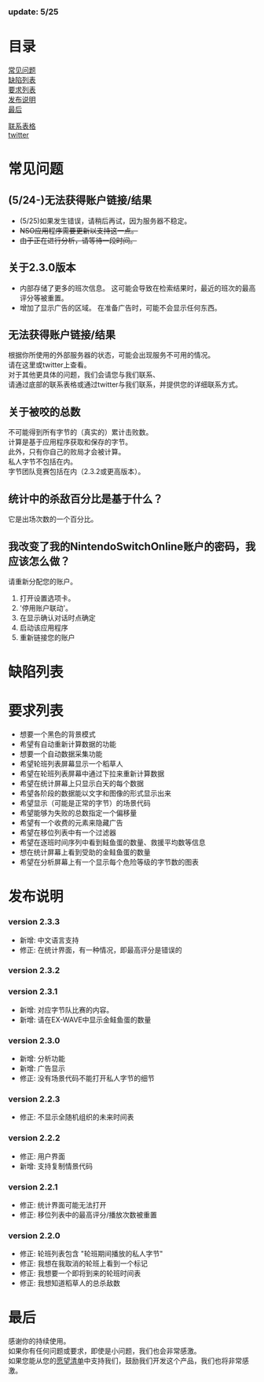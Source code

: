 ### update: 5/25

# 目录
[常见问题](#常见问题)<br>
[缺陷列表](#缺陷列表)<br>
[要求列表](#要求列表)<br>
[发布说明](#发布说明)<br>
[最后](#最后)<br>

[联系表格](https://docs.google.com/forms/d/e/1FAIpQLSfFl98x3KUkrAbwx0oG66yOFegL4Xc2ADAKDMhhGI2rZ5YGlg/viewform)<br>
[twitter](https://twitter.com/salmdroid)<br>

# 常见问题

## (5/24-)无法获得账户链接/结果
- (5/25)如果发生错误，请稍后再试，因为服务器不稳定。
- ~~NSO应用程序需要更新以支持这一点。~~
- ~~由于正在进行分析，请等待一段时间。~~

## 关于2.3.0版本
- 内部存储了更多的班次信息。 这可能会导致在检索结果时，最近的班次的最高评分等被重置。
- 增加了显示广告的区域。 在准备广告时，可能不会显示任何东西。

## 无法获得账户链接/结果
根据你所使用的外部服务器的状态，可能会出现服务不可用的情况。<br>
请在这里或twitter上查看。<br>
对于其他更具体的问题，我们会请您与我们联系、<br>
请通过底部的联系表格或通过twitter与我们联系，并提供您的详细联系方式。<br>

## 关于被咬的总数
不可能得到所有字节的（真实的）累计击败数。<br>
计算是基于应用程序获取和保存的字节。<br>
此外，只有你自己的败局才会被计算。<br>
私人字节不包括在内。<br>
字节团队竞赛包括在内（2.3.2或更高版本）。<br>

## 统计中的杀敌百分比是基于什么？
它是出场次数的一个百分比。<br>

## 我改变了我的NintendoSwitchOnline账户的密码，我应该怎么做？
请重新分配您的账户。
1. 打开设置选项卡。
2. '停用账户联动'。
3. 在显示确认对话时点确定
4. 启动该应用程序
5. 重新链接您的账户

# 缺陷列表

# 要求列表
- 想要一个黑色的背景模式
- 希望有自动重新计算数据的功能
- 想要一个自动数据采集功能
- 希望轮班列表屏幕显示一个稻草人
- 希望在轮班列表屏幕中通过下拉来重新计算数据
- 希望在统计屏幕上只显示白天的每个数据
- 希望各阶段的数据能以文字和图像的形式显示出来
- 希望显示（可能是正常的字节）的场景代码
- 希望能够为失败的总数指定一个偏移量
- 希望有一个收费的元素来隐藏广告
- 希望在移位列表中有一个过滤器
- 希望在逐班时间序列中看到鲑鱼蛋的数量、救援平均数等信息
- 想在统计屏幕上看到受助的金鲑鱼蛋的数量
- 希望在分析屏幕上有一个显示每个危险等级的字节数的图表

# 发布说明

### version 2.3.3
- 新增: 中文语言支持
- 修正: 在统计界面，有一种情况，即最高评分是错误的

### version 2.3.2
### version 2.3.1
- 新增: 对应字节队比赛的内容。
- 新增: 请在EX-WAVE中显示金鲑鱼蛋的数量

### version 2.3.0
- 新增: 分析功能
- 新增: 广告显示
- 修正: 没有场景代码不能打开私人字节的细节

### version 2.2.3
- 修正: 不显示全随机组织的未来时间表

### version 2.2.2
- 修正: 用户界面
- 新增: 支持复制情景代码

### version 2.2.1
- 修正: 统计界面可能无法打开
- 修正: 移位列表中的最高评分/播放次数被重置

### version 2.2.0
- 修正: 轮班列表包含 "轮班期间播放的私人字节"
- 修正: 我想在我取消的轮班上看到一个标记
- 修正: 我想要一个即将到来的轮班时间表
- 修正: 我想知道稻草人的总杀敌数

# 最后
感谢你的持续使用。<br>
如果你有任何问题或要求，即使是小问题，我们也会非常感激。<br>
如果您能从您的[愿望清单](https://www.amazon.jp/hz/wishlist/ls/N266KX5GC3JF?ref_=wl_share)中支持我们，鼓励我们开发这个产品，我们也将非常感激。<br>
